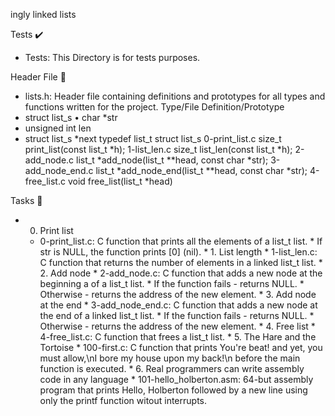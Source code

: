 ingly linked lists

Tests ✔️
* Tests: This Directory is for tests purposes.

Header File 📁
* lists.h: Header file containing definitions and prototypes for all types and functions written for the project.
Type/File   Definition/Prototype
* struct list_s     •   char *str
* unsigned int len
* struct list_s *next
typedef list_t  struct list_s
0-print_list.c  size_t print_list(const list_t *h);
1-list_len.c    size_t list_len(const list_t *h);
2-add_node.c    list_t *add_node(list_t **head, const char *str);
3-add_node_end.c    list_t *add_node_end(list_t **head, const char *str);
4-free_list.c   void free_list(list_t *head)

Tasks 📃
* 0. Print list
    * 0-print_list.c: C function that prints all the elements of a list_t list.
            * If str is NULL, the function prints [0] (nil).
            * 1. List length
                * 1-list_len.c: C function that returns the number of elements in a linked list_t list.
                * 2. Add node
                    * 2-add_node.c: C function that adds a new node at the beginning a of a list_t list.
                            * If the function fails - returns NULL.
                                    * Otherwise - returns the address of the new element.
                                    * 3. Add node at the end
                                        * 3-add_node_end.c: C function that adds a new node at the end of a linked list_t list.
                                                * If the function fails - returns NULL.
                                                        * Otherwise - returns the address of the new element.
                                                        * 4. Free list
                                                            * 4-free_list.c: C function that frees a list_t list.
                                                            * 5. The Hare and the Tortoise
                                                                * 100-first.c: C function that prints You're beat! and yet, you must allow,\nI bore my house upon my back!\n before the main function is executed.
                                                                * 6. Real programmers can write assembly code in any language
                                                                    * 101-hello_holberton.asm: 64-but assembly program that prints Hello, Holberton followed by a new line using only the printf function witout interrupts.
